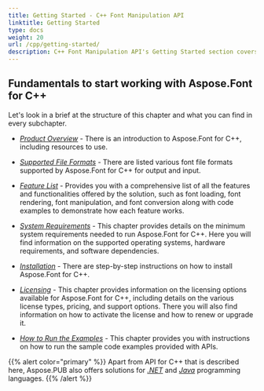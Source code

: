 ```yaml
---
title: Getting Started - C++ Font Manipulation API
linktitle: Getting Started
type: docs
weight: 20
url: /cpp/getting-started/
description: C++ Font Manipulation API's Getting Started section covers topics including Product Overview, Supported File Formats, Feature List, and Installation.
---
```


## Fundamentals to start working with Aspose.Font for C++ ##

Let's look in a brief at the structure of this chapter and what you can find in every subchapter.

- [*Product Overview*](https://docs.aspose.com/font/cpp/product-overview/) - There is an introduction to Aspose.Font for C++, including resources to use. 

- [*Supported File Formats*](https://docs.aspose.com/font/cpp/supported-file-formats/) - There are listed various font file formats supported by Aspose.Font for C++ for output and input.

- [*Feature List*](https://docs.aspose.com/font/cpp/feature-list/) - Provides you with a comprehensive list of all the features and functionalities offered by the solution, such as font loading, font rendering, font manipulation, and font conversion along with code examples to demonstrate how each feature works.

- [*System Requirements*](https://docs.aspose.com/font/cpp/system-requirements/) - This chapter provides details on the minimum system requirements needed to run Aspose.Font for C++. Here you will find information on the supported operating systems, hardware requirements, and software dependencies.

- [*Installation*](https://docs.aspose.com/font/cpp/installation/) - There are step-by-step instructions on how to install Aspose.Font for C++. 

- [*Licensing*](https://docs.aspose.com/font/cpp/licensing/) - This chapter provides information on the licensing options available for Aspose.Font for C++, including details on the various license types, pricing, and support options. There you will also find information on how to activate the license and how to renew or upgrade it.

- [*How to Run the Examples*](https://docs.aspose.com/font/cpp/how-to-run-the-examples/) - This chapter provides you with instructions on how to run the sample code examples provided with APIs. 

{{% alert color="primary" %}}
Apart from API for C++ that is described here, Aspose.PUB also offers solutions for [*.NET*](https://docs.aspose.com/font/net/) and [*Java*](https://docs.aspose.com/font/java/) programming languages.
{{% /alert %}}